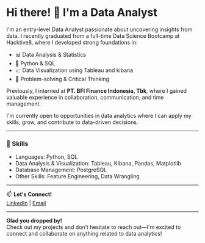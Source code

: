 # Hi there! 👋 I'm a Data Analyst

I'm an entry-level Data Analyst passionate about uncovering insights from data. I recently graduated from a full-time Data Science Bootcamp at Hacktive8, where I developed strong foundations in:

- 📊 Data Analysis & Statistics  
- 🐍 Python & SQL  
- 📈 Data Visualization using Tableau and kibana   
- 🧠 Problem-solving & Critical Thinking

Previously, I interned at **PT. BFI Finance Indonesia, Tbk**, where I gained valuable experience in collaboration, communication, and time management.

I'm currently open to opportunities in data analytics where I can apply my skills, grow, and contribute to data-driven decisions.

---

### 🔧 Skills

- Languages: Python, SQL  
- Data Analysis & Visualization: Tableau, Kibana, Pandas, Matplotlib  
- Database Management: PostgreSQL
- Other Skills: Feature Engineering, Data Wrangling
---

📫 **Let's Connect!**  
[LinkedIn](www.linkedin.com/in/rifatsyq) | [Email](mailto:rifatsyq2@gmail.com)

---

**Glad you dropped by!**  
Check out my projects and don’t hesitate to reach out—I'm excited to connect and collaborate on anything related to data analytics!


